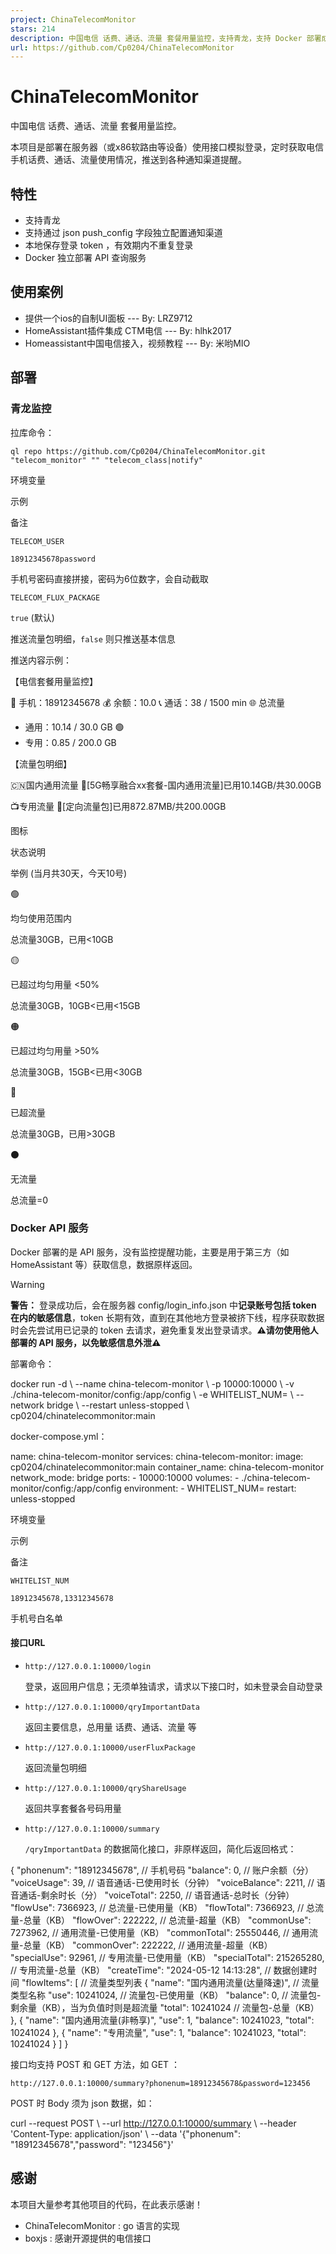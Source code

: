```yaml
---
project: ChinaTelecomMonitor
stars: 214
description: 中国电信 话费、通话、流量 套餐用量监控，支持青龙，支持 Docker 部署成 API 服务。
url: https://github.com/Cp0204/ChinaTelecomMonitor
---
```


ChinaTelecomMonitor
===================

中国电信 话费、通话、流量 套餐用量监控。

本项目是部署在服务器（或x86软路由等设备）使用接口模拟登录，定时获取电信手机话费、通话、流量使用情况，推送到各种通知渠道提醒。

特性
--

-   支持青龙
-   支持通过 json push\_config 字段独立配置通知渠道
-   本地保存登录 token ，有效期内不重复登录
-   Docker 独立部署 API 查询服务

使用案例
----

-   提供一个ios的自制UI面板 --- By: LRZ9712
-   HomeAssistant插件集成 CTM电信 --- By: hlhk2017
-   Homeassistant中国电信接入，视频教程 --- By: 米哟MIO

部署
--

### 青龙监控

拉库命令：

```
ql repo https://github.com/Cp0204/ChinaTelecomMonitor.git "telecom_monitor" "" "telecom_class|notify"
```

环境变量

示例

备注

`TELECOM_USER`

`18912345678password`

手机号密码直接拼接，密码为6位数字，会自动截取

`TELECOM_FLUX_PACKAGE`

`true` (默认)

推送流量包明细，`false` 则只推送基本信息

推送内容示例：

【电信套餐用量监控】

📱 手机：18912345678
💰 余额：10.0
📞 通话：38 / 1500 min
🌐 总流量
  - 通用：10.14 / 30.0 GB 🟢
  - 专用：0.85 / 200.0 GB

【流量包明细】

🇨🇳国内通用流量
🔹\[5G畅享融合xx套餐-国内通用流量\]已用10.14GB/共30.00GB

📺专用流量
🔹\[定向流量包\]已用872.87MB/共200.00GB

图标

状态说明

举例 (当月共30天，今天10号)

🟢

均匀使用范围内

总流量30GB，已用<10GB

🟡

已超过均匀用量 <50%

总流量30GB，10GB<已用<15GB

🟠

已超过均匀用量 >50%

总流量30GB，15GB<已用<30GB

🔴

已超流量

总流量30GB，已用>30GB

⚫

无流量

总流量=0

### Docker API 服务

Docker 部署的是 API 服务，没有监控提醒功能，主要是用于第三方（如 HomeAssistant 等）获取信息，数据原样返回。

Warning

**警告：** 登录成功后，会在服务器 config/login\_info.json 中**记录账号包括 token 在内的敏感信息**，token 长期有效，直到在其他地方登录被挤下线，程序获取数据时会先尝试用已记录的 token 去请求，避免重复发出登录请求。**⚠️请勿使用他人部署的 API 服务，以免敏感信息外泄⚠️**

部署命令：

docker run -d \\
  --name china-telecom-monitor \\
  -p 10000:10000 \\
  -v ./china-telecom-monitor/config:/app/config \\
  -e WHITELIST\_NUM= \\
  --network bridge \\
  --restart unless-stopped \\
  cp0204/chinatelecommonitor:main

docker-compose.yml：

name: china-telecom-monitor
services:
  china-telecom-monitor:
    image: cp0204/chinatelecommonitor:main
    container\_name: china-telecom-monitor
    network\_mode: bridge
    ports:
      - 10000:10000
    volumes:
      - ./china-telecom-monitor/config:/app/config
    environment:
      - WHITELIST\_NUM=
    restart: unless-stopped

环境变量

示例

备注

`WHITELIST_NUM`

`18912345678,13312345678`

手机号白名单

#### 接口URL

-   `http://127.0.0.1:10000/login`
    
    登录，返回用户信息；无须单独请求，请求以下接口时，如未登录会自动登录
    
-   `http://127.0.0.1:10000/qryImportantData`
    
    返回主要信息，总用量 话费、通话、流量 等
    
-   `http://127.0.0.1:10000/userFluxPackage`
    
    返回流量包明细
    
-   `http://127.0.0.1:10000/qryShareUsage`
    
    返回共享套餐各号码用量
    
-   `http://127.0.0.1:10000/summary`
    
    `/qryImportantData` 的数据简化接口，非原样返回，简化后返回格式：
    

{
  "phonenum": "18912345678", // 手机号码
  "balance": 0,              // 账户余额（分）
  "voiceUsage": 39,          // 语音通话-已使用时长（分钟）
  "voiceBalance": 2211,      // 语音通话-剩余时长（分）
  "voiceTotal": 2250,        // 语音通话-总时长（分钟）
  "flowUse": 7366923,        // 总流量-已使用量（KB）
  "flowTotal": 7366923,      // 总流量-总量（KB）
  "flowOver": 222222,        // 总流量-超量（KB）
  "commonUse": 7273962,      // 通用流量-已使用量（KB）
  "commonTotal": 25550446,   // 通用流量-总量（KB）
  "commonOver": 222222,      // 通用流量-超量（KB）
  "specialUse": 92961,       // 专用流量-已使用量（KB）
  "specialTotal": 215265280, // 专用流量-总量（KB）
  "createTime": "2024-05-12 14:13:28", // 数据创建时间
  "flowItems": \[             // 流量类型列表
    {
      "name": "国内通用流量(达量降速)", // 流量类型名称
      "use": 10241024,                // 流量包-已使用量（KB）
      "balance": 0,                   // 流量包-剩余量（KB），当为负值时则是超流量
      "total": 10241024               // 流量包-总量（KB）
    },
    {
      "name": "国内通用流量(非畅享)",
      "use": 1,
      "balance": 10241023,
      "total": 10241024
    },
    {
      "name": "专用流量",
      "use": 1,
      "balance": 10241023,
      "total": 10241024
    }
  \]
}

接口均支持 POST 和 GET 方法，如 GET ：

```
http://127.0.0.1:10000/summary?phonenum=18912345678&password=123456
```

POST 时 Body 须为 json 数据，如：

curl --request POST \\
  --url http://127.0.0.1:10000/summary \\
  --header 'Content-Type: application/json' \\
  --data '{"phonenum": "18912345678","password": "123456"}'

感谢
--

本项目大量参考其他项目的代码，在此表示感谢！

-   ChinaTelecomMonitor : go 语言的实现
-   boxjs : 感谢开源提供的电信接口
